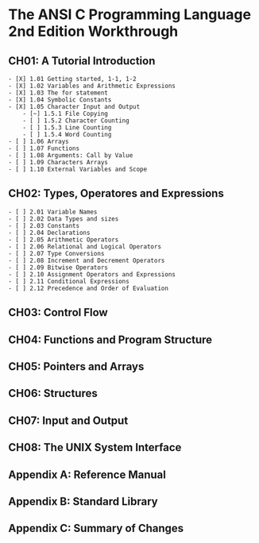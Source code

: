 # The ANSI C Programming Language 2nd Edition Workthrough

## CH01: A Tutorial Introduction
    - [X] 1.01 Getting started, 1-1, 1-2
    - [X] 1.02 Variables and Arithmetic Expressions
    - [X] 1.03 The for statement
    - [X] 1.04 Symbolic Constants
    - [X] 1.05 Character Input and Output
        - [~] 1.5.1 File Copying
        - [ ] 1.5.2 Character Counting
        - [ ] 1.5.3 Line Counting
        - [ ] 1.5.4 Word Counting
    - [ ] 1.06 Arrays
    - [ ] 1.07 Functions
    - [ ] 1.08 Arguments: Call by Value
    - [ ] 1.09 Characters Arrays
    - [ ] 1.10 External Variables and Scope

## CH02: Types, Operatores and Expressions
    - [ ] 2.01 Variable Names
    - [ ] 2.02 Data Types and sizes
    - [ ] 2.03 Constants
    - [ ] 2.04 Declarations
    - [ ] 2.05 Arithmetic Operators
    - [ ] 2.06 Relational and Logical Operators
    - [ ] 2.07 Type Conversions
    - [ ] 2.08 Increment and Decrement Operators
    - [ ] 2.09 Bitwise Operators
    - [ ] 2.10 Assignment Operators and Expressions
    - [ ] 2.11 Conditional Expressions
    - [ ] 2.12 Precedence and Order of Evaluation

## CH03: Control Flow

## CH04: Functions and Program Structure

## CH05: Pointers and Arrays

## CH06: Structures

## CH07: Input and Output

## CH08: The UNIX System Interface

## Appendix A: Reference Manual

## Appendix B: Standard Library

## Appendix C: Summary of Changes